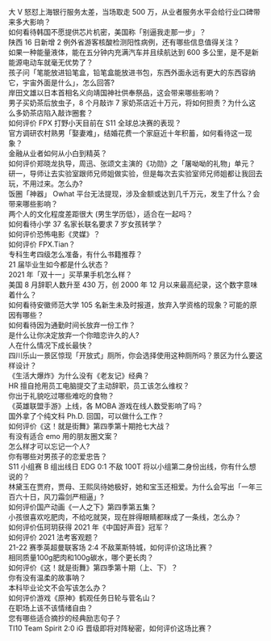 大 V 怒怼上海银行服务太差，当场取走 500 万，从业者服务水平会给行业口碑带来多大影响？  
如何看待韩国不愿提供芯片机密，美国称「别逼我走那一步」？  
陕西 16 日新增 2 例外省游客核酸检测阳性病例，还有哪些信息值得关注？  
如果一种能量液体，能在五分钟内充满汽车并且续航达到 600 多公里，是不是新能源电动车就毫无优势了？  
孩子问「笔能放进铅笔盒，铅笔盒能放进书包，东西外面永远有更大的东西容纳它，宇宙外面是什么」，怎么回答?  
岸田文雄以日本首相名义向靖国神社供奉祭品，这会带来哪些影响？  
男子买奶茶后放虫子，8 个月敲诈 7 家奶茶店近十万元，将如何担责？为什么这么多奶茶店陷入敲诈圈套？  
如何评价 FPX 打野小天目前在 S11 全球总决赛的表现？  
官方调研农村熟男「娶妻难」，结婚花费一个家庭近十年积蓄，如何看待这一现象？  
金融从业者如何从小白到精英？  
如何评价郑晓龙执导，周迅、张颂文主演的《功勋》之「屠呦呦的礼物」单元？  
研一，导师让去实验室跟师兄师姐做实验，但是每次去实验室师兄师姐都让我回去玩，不用过来。怎么办?  
饭圈「神器」 Owhat 平台无法提现，涉及金额或达到几千万元，发生了什么？会带来哪些影响？  
两个人的文化程度差距很大 (男生学历低），适合在一起吗？  
如何看待小学 37 名家长联名要求 7 岁女孩转学？  
如何评价恐怖电影《灵媒》？  
如何评价 FPX.Tian？  
专科生考四级怎么准备，有什么书籍推荐？  
21 届毕业生如今都是什么状态？  
2021 年「双十一」买苹果手机怎么样？  
美国 8 月辞职人数升至 430 万，创 2000 年 12 月以来最高纪录，这个数字意味着什么？  
如何看待安徽师范大学 105 名新生未及时报道，放弃入学资格的现象？可能的原因有哪些？  
如何看待因为通勤时间长放弃一份工作？  
是什么让你决定放弃一个你暗恋许久的人?  
人在什么情况下成长最快？  
四川乐山一景区惊现「开放式」厕所，你会选择使用这种厕所吗？景区为什么要这样设计？  
《生活大爆炸》为什么没有《老友记》经典？  
HR 擅自抢用员工电脑提交了主动辞职，员工该怎么维权？  
你出于礼貌吃过哪些难吃的食物？  
《英雄联盟手游》上线，各 MOBA 游戏在线人数受影响了吗？  
国外拿了个纯文科 Ph.D. 回国，可以做什么工作？  
如何评价《这！就是街舞》第四季第十期抢七大战？  
有没有适合 emo 用的朋友圈文案？  
怎么样才可以忘记一个人?  
你有哪些对男孩子的恋爱忠告？  
S11 小组赛 B 组出线日 EDG 0:1 不敌 100T 将以小组第二身份出线，你有什么想说的？  
林黛玉在贾府，贾母、王熙凤待她极好，她和宝玉还相爱。为什么会写出「一年三百六十日，风刀霜剑严相逼」?  
如何评价国产动画《一人之下》第四季第五集？  
小孩很喜欢吃肥肉，不给吃就哭，现在胖得眼睛都眯成了一条线，怎么办？  
如何评价伍珂玥获得 2021 年《中国好声音》冠军？  
如何评价 2021 法考客观题？  
21-22 赛季英超曼联客场 2:4 不敌莱斯特城，如何评价这场比赛？  
相同质量100g肥肉和100g碳水，哪个更长肉？  
如何评价《这！就是街舞》第四季第十期（上、下）？  
你有没有温柔的故事呐？  
本科毕业论文不会写该怎么办？  
如何评价游戏《原神》鹤观任务日轮与菅名山？  
在职场上该不该情绪自由？  
您有哪些适合摘抄的经典励志句子？  
TI10 Team Spirit 2:0 iG 晋级即将对阵秘密，如何评价这场比赛？  
